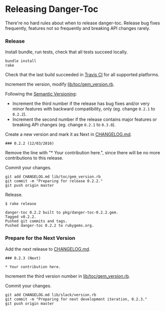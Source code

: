 # Releasing Danger-Toc

There're no hard rules about when to release danger-toc. Release bug fixes frequently, features not so frequently and breaking API changes rarely.

### Release

Install bundle, run tests, check that all tests succeed locally.

```
bundle install
rake
```

Check that the last build succeeded in [Travis CI](https://travis-ci.org/dblock/danger-toc) for all supported platforms.

Increment the version, modify [lib/toc/gem_version.rb](lib/toc/gem_version.rb).

Following the [Semantic Versioning](http://semver.org/):
*  Increment the third number if the release has bug fixes and/or very minor features with backward compatibility, only (eg. change `0.2.1` to `0.2.2`).
*  Increment the second number if the release contains major features or breaking API changes (eg. change `0.2.1` to `0.3.0`).

Create a new version and mark it as Next in [CHANGELOG.md](CHANGELOG.md).

```
### 0.2.2 (12/03/2016)
```

Remove the line with "* Your contribution here.", since there will be no more contributions to this release.

Commit your changes.

```
git add CHANGELOG.md lib/toc/gem_version.rb
git commit -m "Preparing for release 0.2.2."
git push origin master
```

Release.

```
$ rake release

danger-toc 0.2.2 built to pkg/danger-toc-0.2.2.gem.
Tagged v0.2.2.
Pushed git commits and tags.
Pushed danger-toc 0.2.2 to rubygems.org.
```

### Prepare for the Next Version

Add the next release to [CHANGELOG.md](CHANGELOG.md).

```
### 0.2.3 (Next)

* Your contribution here.
```

Increment the third version number in [lib/toc/gem_version.rb](lib/toc/gem_version.rb).

Commit your changes.

```
git add CHANGELOG.md lib/slack/version.rb
git commit -m "Preparing for next development iteration, 0.2.3."
git push origin master
```
